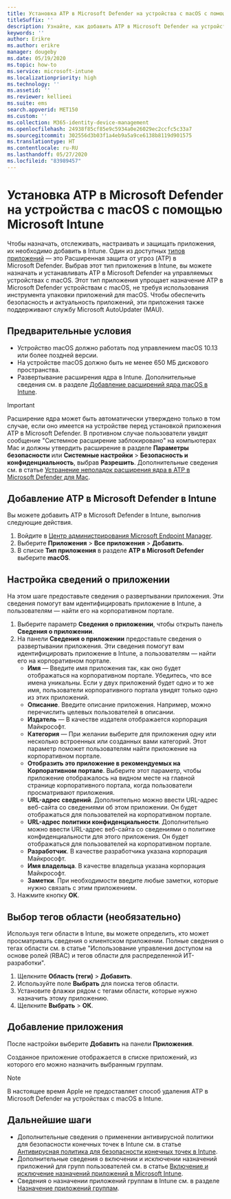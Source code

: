 ```yaml
---
title: Установка ATP в Microsoft Defender на устройства с macOS с помощью Microsoft Intune
titleSuffix: ''
description: Узнайте, как добавить ATP в Microsoft Defender на устройства с macOS с помощью Microsoft Intune.
keywords: ''
author: Erikre
ms.author: erikre
manager: dougeby
ms.date: 05/19/2020
ms.topic: how-to
ms.service: microsoft-intune
ms.localizationpriority: high
ms.technology: ''
ms.assetid: ''
ms.reviewer: kellieei
ms.suite: ems
search.appverid: MET150
ms.custom: ''
ms.collection: M365-identity-device-management
ms.openlocfilehash: 24938f85cf85e9c5934a0e26029ec2ccfc5c33a7
ms.sourcegitcommit: 302556d3b03f1a4eb9a5a9ce6138b8119d901575
ms.translationtype: HT
ms.contentlocale: ru-RU
ms.lasthandoff: 05/27/2020
ms.locfileid: "83989457"
---
```

# <a name="add-microsoft-defender-atp-to-macos-devices-using-microsoft-intune"></a>Установка ATP в Microsoft Defender на устройства с macOS с помощью Microsoft Intune

Чтобы назначать, отслеживать, настраивать и защищать приложения, их необходимо добавить в Intune. Один из доступных [типов приложений](apps-add.md#app-types-in-microsoft-intune) — это Расширенная защита от угроз (ATP) в Microsoft Defender. Выбрав этот тип приложения в Intune, вы можете назначать и устанавливать ATP в Microsoft Defender на управляемых устройствах с macOS. Этот тип приложения упрощает назначение ATP в Microsoft Defender устройствам с macOS, не требуя использования инструмента упаковки приложений для macOS. Чтобы обеспечить безопасность и актуальность приложений, эти приложения также поддерживают службу Microsoft AutoUpdater (MAU).

## <a name="prerequisites"></a>Предварительные условия
- Устройство macOS должно работать под управлением macOS 10.13 или более поздней версии.
- На устройстве macOS должно быть не менее 650 МБ дискового пространства.
- Развертывание расширения ядра в Intune. Дополнительные сведения см. в разделе [Добавление расширений ядра macOS в Intune](../configuration/kernel-extensions-overview-macos.md).

> [!IMPORTANT]
> Расширение ядра может быть автоматически утверждено только в том случае, если оно имеется на устройстве перед установкой приложения ATP в Microsoft Defender. В противном случае пользователи увидят сообщение "Системное расширение заблокировано" на компьютерах Mac и должны утвердить расширение в разделе **Параметры безопасности** или **Системные настройки** > **Безопасность и конфиденциальность**, выбрав **Разрешить**. Дополнительные сведения см. в статье [Устранение неполадок расширения ядра в ATP в Microsoft Defender для Mac](https://docs.microsoft.com/windows/security/threat-protection/microsoft-defender-atp/mac-support-kext).

## <a name="add-microsoft-defender-atp-to-intune"></a>Добавление ATP в Microsoft Defender в Intune
Вы можете добавить ATP в Microsoft Defender в Intune, выполнив следующие действия.

1. Войдите в [Центр администрирования Microsoft Endpoint Manager](https://go.microsoft.com/fwlink/?linkid=2109431).
2. Выберите **Приложения** > **Все приложения** > **Добавить**.
3. В списке **Тип приложения** в разделе **ATP в Microsoft Defender** выберите **macOS**.

## <a name="configure-app-information"></a>Настройка сведений о приложении
На этом шаге предоставьте сведения о развертывании приложения. Эти сведения помогут вам идентифицировать приложение в Intune, а пользователям — найти его на корпоративном портале.

1. Выберите параметр **Сведения о приложении**, чтобы открыть панель **Сведения о приложении**.
2. На панели **Сведения о приложении** предоставьте сведения о развертывании приложения. Эти сведения помогут вам идентифицировать приложение в Intune, а пользователям — найти его на корпоративном портале.
    - **Имя** — Введите имя приложения так, как оно будет отображаться на корпоративном портале. Убедитесь, что все имена уникальны. Если у двух приложений будет одно и то же имя, пользователи корпоративного портала увидят только одно из этих приложений.
    - **Описание**. Введите описание приложения. Например, можно перечислить целевых пользователей в описании.
    - **Издатель** — В качестве издателя отображается корпорация Майкрософт.
    - **Категория** — При желании выберите для приложения одну или несколько встроенных или созданных вами категорий. Этот параметр поможет пользователям найти приложение на корпоративном портале.
    - **Отобразить это приложение в рекомендуемых на Корпоративном портале**. Выберите этот параметр, чтобы приложение отображалось на видном месте на главной странице корпоративного портала, когда пользователи просматривают приложения.
    - **URL-адрес сведений**. Дополнительно можно ввести URL-адрес веб-сайта со сведениями об этом приложении. Он будет отображаться для пользователей на корпоративном портале.
    - **URL-адрес политики конфиденциальности**. Дополнительно можно ввести URL-адрес веб-сайта со сведениями о политике конфиденциальности для этого приложения. Он будет отображаться для пользователей на корпоративном портале.
    - **Разработчик**. В качестве разработчика указана корпорация Майкрософт.
    - **Имя владельца**. В качестве владельца указана корпорация Майкрософт.
    - **Заметки**. При необходимости введите любые заметки, которые нужно связать с этим приложением.
3. Нажмите кнопку **OK**.

## <a name="select-scope-tags-optional"></a>Выбор тегов области (необязательно)
Используя теги области в Intune, вы можете определить, кто может просматривать сведения о клиентском приложении. Полные сведения о тегах области см. в статье "Использование управления доступом на основе ролей (RBAC) и тегов области для распределенной ИТ-разработки".
1.    Щелкните **Область (теги)**  > **Добавить**.
2.    Используйте поле **Выбрать** для поиска тегов области.
3.    Установите флажки рядом с тегами области, которые нужно назначить этому приложению.
4.    Щелкните **Выбрать** > **ОК**.

## <a name="add-the-app"></a>Добавление приложения
После настройки выберите **Добавить** на панели **Приложения**. 

Созданное приложение отображается в списке приложений, из которого его можно назначить выбранным группам. 

> [!NOTE]
> В настоящее время Apple не предоставляет способ удаления ATP в Microsoft Defender на устройствах с macOS в Intune.

## <a name="next-steps"></a>Дальнейшие шаги
- Дополнительные сведения о применении антивирусной политики для безопасности конечных точек в Intune см. в статье [Антивирусная политика для безопасности конечных точек в Intune](../protect/endpoint-security-antivirus-policy.md). 
- Дополнительные сведения о включении и исключении назначений приложений для групп пользователей см. в статье [Включение и исключение назначений приложений в Microsoft Intune](apps-inc-exl-assignments.md).
- Сведения о назначении приложений группам в Intune см. в разделе [Назначение приложений группам](apps-deploy.md).

